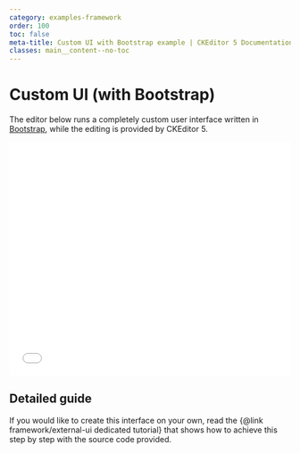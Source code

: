 ```yaml
---
category: examples-framework
order: 100
toc: false
meta-title: Custom UI with Bootstrap example | CKEditor 5 Documentation
classes: main__content--no-toc
---
```


# Custom UI (with Bootstrap)

The editor below runs a completely custom user interface written in [Bootstrap](http://getbootstrap.com/), while the editing is provided by CKEditor&nbsp;5.

<iframe src="%BASE_PATH%/snippets/examples/bootstrap-ui/snippet.html" style="width: 100%;height: 420px;border: 0;"></iframe>

## Detailed guide

If you would like to create this interface on your own, read the {@link framework/external-ui dedicated tutorial} that shows how to achieve this step by step with the source code provided.
